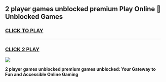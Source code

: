 
## 2 player games unblocked premium Play Online 👋 Unblocked Games
<h3>
<a href="https://premium.freeplayer.one?title=2_player_games_unblocked_premium&ref=19F">CLICK TO PLAY</a></h3>
<hr>

<h3>
<a href="https://premium.freeplayer.one?title=2_player_games_unblocked_premium&ref=19F">CLICK 2 PLAY</a>
  
</h3>

<a href="https://premium.freeplayer.one?title=2_player_games_unblocked_premium&ref=19F"><img src="https://clearcache.store/games.png"></a>


**2 player games unblocked premium games unblocked: Your Gateway to Fun and Accessible Online Gaming**
